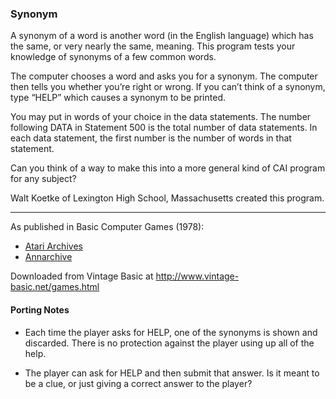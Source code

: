 ### Synonym

A synonym of a word is another word (in the English language) which has the same, or very nearly the same, meaning. This program tests your knowledge of synonyms of a few common words.

The computer chooses a word and asks you for a synonym. The computer then tells you whether you’re right or wrong. If you can’t think of a synonym, type “HELP” which causes a synonym to be printed.

You may put in words of your choice in the data statements. The number following DATA in Statement 500 is the total number of data statements. In each data statement, the first number is the number of words in that statement.

Can you think of a way to make this into a more general kind of CAI program for any subject?

Walt Koetke of Lexington High School, Massachusetts created this program.

---

As published in Basic Computer Games (1978):
- [Atari Archives](https://www.atariarchives.org/basicgames/showpage.php?page=164)
- [Annarchive](https://annarchive.com/files/Basic_Computer_Games_Microcomputer_Edition.pdf#page=179)

Downloaded from Vintage Basic at
http://www.vintage-basic.net/games.html

#### Porting Notes

 - Each time the player asks for HELP, one of the synonyms is shown
   and discarded. There is no protection against the player using up
   all of the help.

 - The player can ask for HELP and then submit that answer. Is it
   meant to be a clue, or just giving a correct answer to the player?

